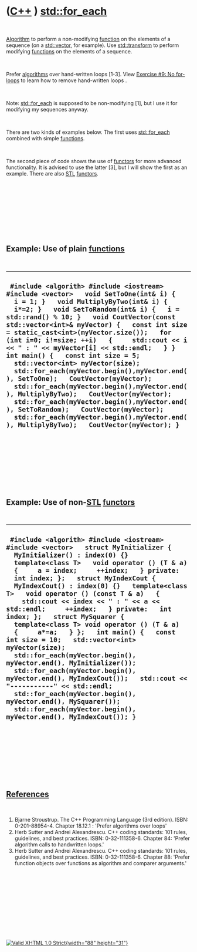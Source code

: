 



 

 

 

 

 

([C++](Cpp.htm) ) [std::for\_each](CppFor_each.htm)
===================================================

 

[Algorithm](CppAlgorithm.htm) to perform a non-modifying
[function](CppFunction.htm) on the elements of a sequence (on a
[std::vector](CppVector.htm), for example). Use
[std::transform](CppTransform.htm) to perform modifying
[functions](CppFunction.htm) on the elements of a sequence.

 

Prefer [algorithms](CppAlgorithm.htm) over hand-written loops \[1-3\].
View [Exercise \#9: No for-loops](CppExerciseNoForLoops.htm) to learn
how to remove hand-written loops .

 

Note: [std::for\_each](CppFor_each.htm) is supposed to be non-modifying
\[1\], but I use it for modifying my sequences anyway.

 

There are two kinds of examples below. The first uses
[std::for\_each](CppFor_each.htm) combined with simple
[functions](CppFunction.htm).

 

The second piece of code shows the use of [functors](CppFunctor.htm) for
more advanced functionality. It is advised to use the latter \[3\], but
I will show the first as an example. There are also [STL](CppStl.htm)
[functors](CppFunctor.htm).

 

 

 

 

 

Example: Use of plain [functions](CppFunction.htm)
--------------------------------------------------

 

  ------------------------------------------------------------------------------------------------------------------------------------------------------------------------------------------------------------------------------------------------------------------------------------------------------------------------------------------------------------------------------------------------------------------------------------------------------------------------------------------------------------------------------------------------------------------------------------------------------------------------------------------------------------------------------------------------------------------------------------------------------------------------------------------------------------------------------------------------------
  ` #include <algorith> #include <iostream> #include <vector>   void SetToOne(int& i) {   i = 1; }   void MultiplyByTwo(int& i) {   i*=2; }   void SetToRandom(int& i) {   i = std::rand() % 10; }   void CoutVector(const std::vector<int>& myVector) {   const int size = static_cast<int>(myVector.size());   for (int i=0; i!=size; ++i)   {     std::cout << i << " : " << myVector[i] << std::endl;   } }  int main() {   const int size = 5;   std::vector<int> myVector(size);   std::for_each(myVector.begin(),myVector.end(), SetToOne);   CoutVector(myVector);   std::for_each(myVector.begin(),myVector.end(), MultiplyByTwo);   CoutVector(myVector);   std::for_each(myVector.begin(),myVector.end(), SetToRandom);   CoutVector(myVector);   std::for_each(myVector.begin(),myVector.end(), MultiplyByTwo);   CoutVector(myVector); }`
  ------------------------------------------------------------------------------------------------------------------------------------------------------------------------------------------------------------------------------------------------------------------------------------------------------------------------------------------------------------------------------------------------------------------------------------------------------------------------------------------------------------------------------------------------------------------------------------------------------------------------------------------------------------------------------------------------------------------------------------------------------------------------------------------------------------------------------------------------------

 

 

 

 

 

Example: Use of non-[STL](CppStl.htm) [functors](CppFunctor.htm)
----------------------------------------------------------------

 

  -----------------------------------------------------------------------------------------------------------------------------------------------------------------------------------------------------------------------------------------------------------------------------------------------------------------------------------------------------------------------------------------------------------------------------------------------------------------------------------------------------------------------------------------------------------------------------------------------------------------------------------------------------------------------------------------------------------------------------------------------------------------------------------------------------------------------------------------------------------------------------------------------------------------------------------
  ` #include <algorith> #include <iostream> #include <vector>   struct MyInitializer {   MyInitializer() : index(0) {}   template<class T>   void operator () (T & a)   {     a = index;     ++index;   } private:   int index; };   struct MyIndexCout {   MyIndexCout() : index(0) {}   template<class T>   void operator () (const T & a)   {     std::cout << index << " : " << a << std::endl;     ++index;   } private:   int index; };   struct MySquarer {   template<class T> void operator () (T & a)   {     a*=a;   } };   int main() {   const int size = 10;   std::vector<int> myVector(size);   std::for_each(myVector.begin(), myVector.end(), MyInitializer());   std::for_each(myVector.begin(), myVector.end(), MyIndexCout());   std::cout << "-----------" << std::endl;   std::for_each(myVector.begin(), myVector.end(), MySquarer());   std::for_each(myVector.begin(), myVector.end(), MyIndexCout()); }`
  -----------------------------------------------------------------------------------------------------------------------------------------------------------------------------------------------------------------------------------------------------------------------------------------------------------------------------------------------------------------------------------------------------------------------------------------------------------------------------------------------------------------------------------------------------------------------------------------------------------------------------------------------------------------------------------------------------------------------------------------------------------------------------------------------------------------------------------------------------------------------------------------------------------------------------------

 

 

 

 

 

[References](CppReferences.htm)
-------------------------------

 

1.  Bjarne Stroustrup. The C++ Programming Language (3rd edition).
    ISBN: 0-201-88954-4. Chapter 18.12.1 : 'Prefer algorithms over
    loops'
2.  Herb Sutter and Andrei Alexandrescu. C++ coding standards: 101
    rules, guidelines, and best practices. ISBN: 0-32-111358-6. Chapter
    84: 'Prefer algorithm calls to handwritten loops.'
3.  Herb Sutter and Andrei Alexandrescu. C++ coding standards: 101
    rules, guidelines, and best practices. ISBN: 0-32-111358-6. Chapter
    88: 'Prefer function objects over functions as algorithm and
    comparer arguments.'

 

 

 

 

 





 

[![Valid XHTML 1.0 Strict](valid-xhtml10.png){width="88"
height="31"}](http://validator.w3.org/check?uri=referer)
